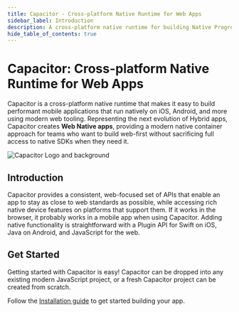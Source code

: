 ```yaml
---
title: Capacitor - Cross-platform Native Runtime for Web Apps
sidebar_label: Introduction
description: A cross-platform native runtime for building Native Progressive Web Apps for iOS, Android, and beyond
hide_table_of_contents: true
---
```


# Capacitor: Cross-platform Native Runtime for Web Apps

Capacitor is a cross-platform native runtime that makes it easy to build performant mobile applications that run natively on iOS, Android, and more using modern web tooling. Representing the next evolution of Hybrid apps, Capacitor creates **Web Native apps**, providing a modern native container approach for teams who want to build web-first without sacrificing full access to native SDKs when they need it.

![Capacitor Logo and background](/img/v6/docs/capacitor-index.png)

## Introduction

Capacitor provides a consistent, web-focused set of APIs that enable an app to stay as close to web standards as possible, while accessing rich native device features on platforms that support them. If it works in the browser, it probably works in a mobile app when using Capacitor. Adding native functionality is straightforward with a Plugin API for Swift on iOS, Java on Android, and JavaScript for the web.

## Get Started

Getting started with Capacitor is easy! Capacitor can be dropped into any existing modern JavaScript project, or a fresh Capacitor project can be created from scratch.

Follow the [Installation guide](/main/getting-started/installation.md) to get started building your app.
